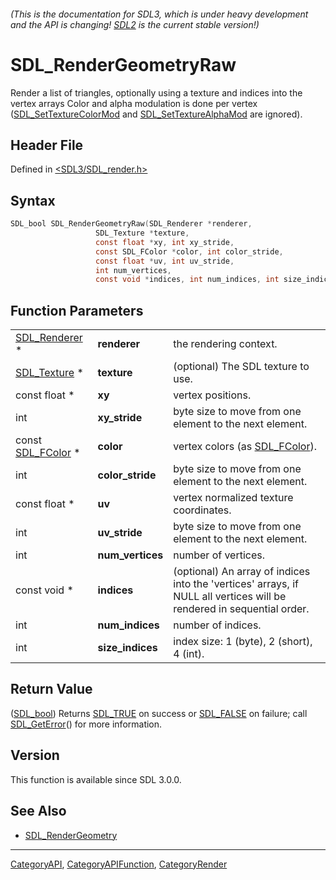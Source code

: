 ###### (This is the documentation for SDL3, which is under heavy development and the API is changing! [SDL2](https://wiki.libsdl.org/SDL2/) is the current stable version!)
# SDL_RenderGeometryRaw

Render a list of triangles, optionally using a texture and indices into the vertex arrays Color and alpha modulation is done per vertex ([SDL_SetTextureColorMod](SDL_SetTextureColorMod) and [SDL_SetTextureAlphaMod](SDL_SetTextureAlphaMod) are ignored).

## Header File

Defined in [<SDL3/SDL_render.h>](https://github.com/libsdl-org/SDL/blob/main/include/SDL3/SDL_render.h)

## Syntax

```c
SDL_bool SDL_RenderGeometryRaw(SDL_Renderer *renderer,
                   SDL_Texture *texture,
                   const float *xy, int xy_stride,
                   const SDL_FColor *color, int color_stride,
                   const float *uv, int uv_stride,
                   int num_vertices,
                   const void *indices, int num_indices, int size_indices);
```

## Function Parameters

|                                  |                  |                                                                                                                       |
| -------------------------------- | ---------------- | --------------------------------------------------------------------------------------------------------------------- |
| [SDL_Renderer](SDL_Renderer) *   | **renderer**     | the rendering context.                                                                                                |
| [SDL_Texture](SDL_Texture) *     | **texture**      | (optional) The SDL texture to use.                                                                                    |
| const float *                    | **xy**           | vertex positions.                                                                                                     |
| int                              | **xy_stride**    | byte size to move from one element to the next element.                                                               |
| const [SDL_FColor](SDL_FColor) * | **color**        | vertex colors (as [SDL_FColor](SDL_FColor)).                                                                          |
| int                              | **color_stride** | byte size to move from one element to the next element.                                                               |
| const float *                    | **uv**           | vertex normalized texture coordinates.                                                                                |
| int                              | **uv_stride**    | byte size to move from one element to the next element.                                                               |
| int                              | **num_vertices** | number of vertices.                                                                                                   |
| const void *                     | **indices**      | (optional) An array of indices into the 'vertices' arrays, if NULL all vertices will be rendered in sequential order. |
| int                              | **num_indices**  | number of indices.                                                                                                    |
| int                              | **size_indices** | index size: 1 (byte), 2 (short), 4 (int).                                                                             |

## Return Value

([SDL_bool](SDL_bool)) Returns [SDL_TRUE](SDL_TRUE) on success or
[SDL_FALSE](SDL_FALSE) on failure; call [SDL_GetError](SDL_GetError)() for
more information.

## Version

This function is available since SDL 3.0.0.

## See Also

- [SDL_RenderGeometry](SDL_RenderGeometry)

----
[CategoryAPI](CategoryAPI), [CategoryAPIFunction](CategoryAPIFunction), [CategoryRender](CategoryRender)

